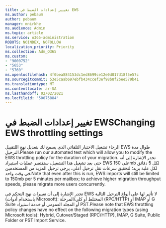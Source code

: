 ```yaml
---
title: تغيير إعدادات الضبط في EWS
ms.author: pebaum
author: pebaum
manager: mnirkhe
ms.audience: Admin
ms.topic: article
ms.service: o365-administration
ROBOTS: NOINDEX, NOFOLLOW
localization_priority: Priority
ms.collection: Adm_O365
ms.custom:
- "9000752"
- "5653"
- "5760"
ms.openlocfilehash: 4f0bea884153dc1ed8699ce12e0d017d18f5e57c
ms.sourcegitcommit: 53e5caab697ebfb434ccef3ef98b8f2bee579b41
ms.translationtype: MT
ms.contentlocale: ar-SA
ms.lasthandoff: 02/02/2021
ms.locfileid: "50075884"
---
```

# <a name="changing-ews-throttling-settings"></a><span data-ttu-id="7d445-102">تغيير إعدادات الضبط في EWS</span><span class="sxs-lookup"><span data-stu-id="7d445-102">Changing EWS throttling settings</span></span>

<span data-ttu-id="7d445-103">الرجاء تشغيل الاختبار التلقائي الذي يسمح لك بتعديل نهج اللتقييل EWS طوال مدة الترحيل.</span><span class="sxs-lookup"><span data-stu-id="7d445-103">Please run our automated test which will allow you to modify the EWS throttling policy for the duration of your migration.</span></span> <span data-ttu-id="7d445-104">تجدر الإشارة إلى أنه حتى بعد تشغيل هذا التشغيل، ستقتصر عمليات استيراد EWS على 150mb لكل 5 دقائق لكل علبة بريد؛ لتحقيق سرعات نقل ترحيل أعلى، يرجى ترحيل المزيد من المستخدمين في وقت واحد.</span><span class="sxs-lookup"><span data-stu-id="7d445-104">Note that even after this is run, EWS imports will still be limited to 150mb per 5 minutes per mailbox; to achieve higher migration throughput speeds, please migrate more users concurrently.</span></span>

<span data-ttu-id="7d445-105">تجدر الإشارة إلى أن تغييرات نهج التحكم في EWS لا تأثير لها على أنواع الترحيل التالية (باستخدام أدوات Microsoft): المختلط أو كلي/المرحلة (RPC/HTTP) أو IMAP أو G Suite أو المجلد العمومي أو خدمة استيراد PST.</span><span class="sxs-lookup"><span data-stu-id="7d445-105">Please note that EWS throttling policy changes have no effect on the following migration types (using Microsoft tools): Hybrid, Cutover/Staged (RPC/HTTP), IMAP, G Suite, Public Folder or PST Import Service.</span></span>